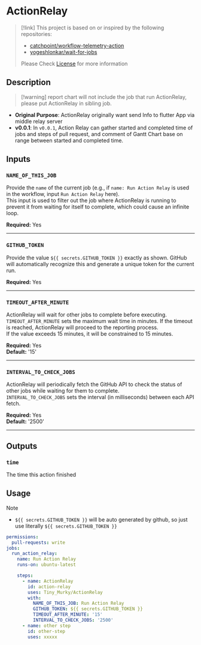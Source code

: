# ActionRelay

> [!link] This project is based on or inspired by the following repositories:
>
> - [catchpoint/workflow-telemetry-action](https://github.com/catchpoint/workflow-telemetry-action/tree/master)
> - [yogeshlonkar/wait-for-jobs](https://github.com/yogeshlonkar/wait-for-jobs/tree/main)
>
> Please Check [License](./LICENSE) for more information

## Description

> [!warning] report chart will not include the job that run ActionRelay, please
> put ActionRelay in sibling job.

- **Original Purpose**: ActionRelay originally want send Info to flutter App via
  middle relay server
- **v0.0.1**: In `v0.0.1`, Action Relay can gather started and completed time of
  jobs and steps of pull request, and comment of Gantt Chart base on range
  between started and completed time.

## Inputs

### `NAME_OF_THIS_JOB`

Provide the `name` of the current job (e.g., if `name: Run Action Relay` is used
in the workflow, input `Run Action Relay` here).  
This input is used to filter out the job where ActionRelay is running to prevent
it from waiting for itself to complete, which could cause an infinite loop.

**Required:** Yes

---

### `GITHUB_TOKEN`

Provide the value `${{ secrets.GITHUB_TOKEN }}` exactly as shown. GitHub will
automatically recognize this and generate a unique token for the current run.

**Required:** Yes

---

### `TIMEOUT_AFTER_MINUTE`

ActionRelay will wait for other jobs to complete before executing.  
`TIMEOUT_AFTER_MINUTE` sets the maximum wait time in minutes. If the timeout is
reached, ActionRelay will proceed to the reporting process.  
If the value exceeds 15 minutes, it will be constrained to 15 minutes.

**Required:** Yes  
**Default:** '15'

---

### `INTERVAL_TO_CHECK_JOBS`

ActionRelay will periodically fetch the GitHub API to check the status of other
jobs while waiting for them to complete.  
`INTERVAL_TO_CHECK_JOBS` sets the interval (in milliseconds) between each API
fetch.

**Required:** Yes  
**Default:** '2500'

---

## Outputs

### `time`

The time this action finished

## Usage

> [!note]
>
> - `${{ secrets.GITHUB_TOKEN }}` will be auto generated by github, so just use
>   literally `${{ secrets.GITHUB_TOKEN }}`

```yaml
permissions:
  pull-requests: write
jobs:
  run_action_relay:
    name: Run Action Relay
    runs-on: ubuntu-latest

    steps:
      - name: ActionRelay
        id: action-relay
        uses: Tiny_Murky/ActionRelay
        with:
          NAME_OF_THIS_JOB: Run Action Relay
          GITHUB_TOKEN: ${{ secrets.GITHUB_TOKEN }}
          TIMEOUT_AFTER_MINUTE: '15'
          INTERVAL_TO_CHECK_JOBS: '2500'
      - name: other step
        id: other-step
        uses: xxxxx
```
